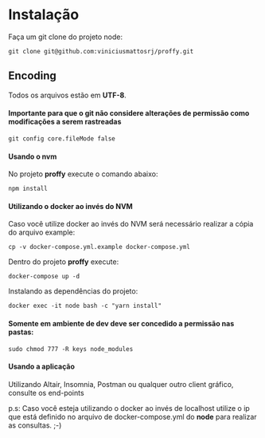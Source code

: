 # Instalação

Faça um git clone do projeto node:
```
git clone git@github.com:viniciusmattosrj/proffy.git
```

## Encoding

Todos os arquivos estão em **UTF-8**.


#### Importante para que o git não considere alterações de permissão como modificações a serem rastreadas

```
git config core.fileMode false
```

#### Usando o nvm

No projeto **proffy** execute o comando abaixo:
```
npm install
```

#### Utilizando o docker ao invés do NVM

Caso você utilize docker ao invés do NVM será necessário realizar a cópia do arquivo example:
```
cp -v docker-compose.yml.example docker-compose.yml
```

Dentro do projeto **proffy** execute:
```
docker-compose up -d
```

Instalando as dependências do projeto:
```
docker exec -it node bash -c "yarn install"
```

#### Somente em ambiente de dev deve ser concedido a permissão nas pastas:

```
sudo chmod 777 -R keys node_modules
```

#### Usando a aplicação
Utilizando Altair, Insomnia, Postman ou qualquer outro client gráfico, consulte os end-points

p.s: Caso você esteja utilizando o docker ao invés de localhost utilize o ip que está definido no arquivo de docker-compose.yml do **node** para realizar as consultas. ;-)